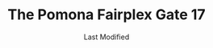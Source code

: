 ---
layout: location-page
date: Last Modified
description: "Local COVID-19 testing is available at The Pomona Fairplex Gate 17 in Pomona, California, USA."
permalink: "locations/california/pomona/the-pomona-fairplex-gate-17/"
tags:
  - locations
  - california
title: The Pomona Fairplex Gate 17
state: California
stateAbbr: CA
hood: Pomona
address: 1101 W McKinley Ave
city: Pomona
zip: 91768
mapUrl: "http://maps.apple.com/?q=The+Pomona+Fairplex+Gate+17&address=1101+W+McKinley+Ave,Pomona,California,91768"
locationType: Drive-thru
phone: undefined
website: coronavirus.lacity.org/Testing
onlineBooking: true
closed: undefined
closedUpdate: April 16th, 2020
notes: "By appointment only. Limited test kits available."
days: Hours unknown
ctaMessage: Schedule a test
ctaUrl: "coronavirus.lacity.org/Testing"
---